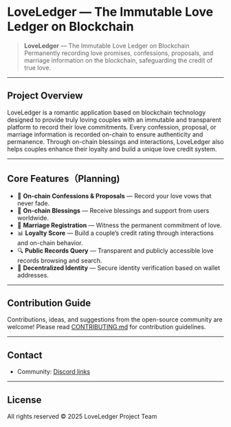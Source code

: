 # LoveLedger — The Immutable Love Ledger on Blockchain

> **LoveLedger** — The Immutable Love Ledger on Blockchain
> Permanently recording love promises, confessions, proposals, and marriage information on the blockchain, safeguarding the credit of true love.

---

## Project Overview

LoveLedger is a romantic application based on blockchain technology designed to provide truly loving couples with an immutable and transparent platform to record their love commitments.
Every confession, proposal, or marriage information is recorded on-chain to ensure authenticity and permanence. Through on-chain blessings and interactions, LoveLedger also helps couples enhance their loyalty and build a unique love credit system.

---

## Core Features（Planning)

* 💌 **On-chain Confessions & Proposals** — Record your love vows that never fade.
* 🎉 **On-chain Blessings** — Receive blessings and support from users worldwide.
* 💍 **Marriage Registration** — Witness the permanent commitment of love.
* 📊 **Loyalty Score** — Build a couple’s credit rating through interactions and on-chain behavior.
* 🔍 **Public Records Query** — Transparent and publicly accessible love records browsing and search.
* 🔐 **Decentralized Identity** — Secure identity verification based on wallet addresses.

---

## Contribution Guide

Contributions, ideas, and suggestions from the open-source community are welcome!
Please read [CONTRIBUTING.md](doc/CONTRIBUTING.md) for contribution guidelines.

---

## Contact
* Community: [Discord links](https://discord.gg/wnxj7Nea)

---

## License

All rights reserved © 2025 LoveLedger Project Team
